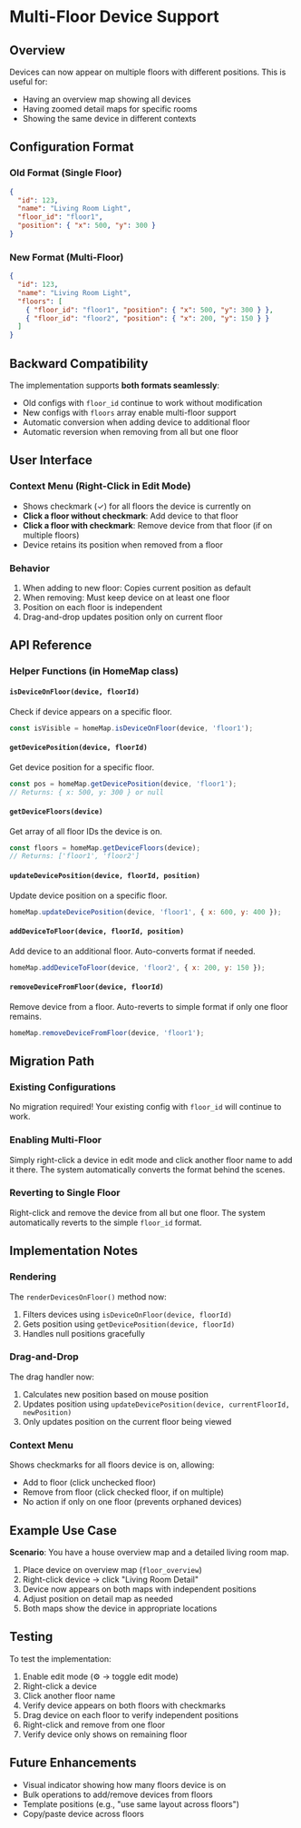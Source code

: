 # Multi-Floor Device Support

## Overview
Devices can now appear on multiple floors with different positions. This is useful for:
- Having an overview map showing all devices
- Having zoomed detail maps for specific rooms
- Showing the same device in different contexts

## Configuration Format

### Old Format (Single Floor)
```json
{
  "id": 123,
  "name": "Living Room Light",
  "floor_id": "floor1",
  "position": { "x": 500, "y": 300 }
}
```

### New Format (Multi-Floor)
```json
{
  "id": 123,
  "name": "Living Room Light",
  "floors": [
    { "floor_id": "floor1", "position": { "x": 500, "y": 300 } },
    { "floor_id": "floor2", "position": { "x": 200, "y": 150 } }
  ]
}
```

## Backward Compatibility
The implementation supports **both formats seamlessly**:
- Old configs with `floor_id` continue to work without modification
- New configs with `floors` array enable multi-floor support
- Automatic conversion when adding device to additional floor
- Automatic reversion when removing from all but one floor

## User Interface

### Context Menu (Right-Click in Edit Mode)
- Shows checkmark (✓) for all floors the device is currently on
- **Click a floor without checkmark**: Add device to that floor
- **Click a floor with checkmark**: Remove device from that floor (if on multiple floors)
- Device retains its position when removed from a floor

### Behavior
1. When adding to new floor: Copies current position as default
2. When removing: Must keep device on at least one floor
3. Position on each floor is independent
4. Drag-and-drop updates position only on current floor

## API Reference

### Helper Functions (in HomeMap class)

#### `isDeviceOnFloor(device, floorId)`
Check if device appears on a specific floor.
```javascript
const isVisible = homeMap.isDeviceOnFloor(device, 'floor1');
```

#### `getDevicePosition(device, floorId)`
Get device position for a specific floor.
```javascript
const pos = homeMap.getDevicePosition(device, 'floor1');
// Returns: { x: 500, y: 300 } or null
```

#### `getDeviceFloors(device)`
Get array of all floor IDs the device is on.
```javascript
const floors = homeMap.getDeviceFloors(device);
// Returns: ['floor1', 'floor2']
```

#### `updateDevicePosition(device, floorId, position)`
Update device position on a specific floor.
```javascript
homeMap.updateDevicePosition(device, 'floor1', { x: 600, y: 400 });
```

#### `addDeviceToFloor(device, floorId, position)`
Add device to an additional floor. Auto-converts format if needed.
```javascript
homeMap.addDeviceToFloor(device, 'floor2', { x: 200, y: 150 });
```

#### `removeDeviceFromFloor(device, floorId)`
Remove device from a floor. Auto-reverts to simple format if only one floor remains.
```javascript
homeMap.removeDeviceFromFloor(device, 'floor1');
```

## Migration Path

### Existing Configurations
No migration required! Your existing config with `floor_id` will continue to work.

### Enabling Multi-Floor
Simply right-click a device in edit mode and click another floor name to add it there. The system automatically converts the format behind the scenes.

### Reverting to Single Floor
Right-click and remove the device from all but one floor. The system automatically reverts to the simple `floor_id` format.

## Implementation Notes

### Rendering
The `renderDevicesOnFloor()` method now:
1. Filters devices using `isDeviceOnFloor(device, floorId)`
2. Gets position using `getDevicePosition(device, floorId)`
3. Handles null positions gracefully

### Drag-and-Drop
The drag handler now:
1. Calculates new position based on mouse position
2. Updates position using `updateDevicePosition(device, currentFloorId, newPosition)`
3. Only updates position on the current floor being viewed

### Context Menu
Shows checkmarks for all floors device is on, allowing:
- Add to floor (click unchecked floor)
- Remove from floor (click checked floor, if on multiple)
- No action if only on one floor (prevents orphaned devices)

## Example Use Case

**Scenario**: You have a house overview map and a detailed living room map.

1. Place device on overview map (`floor_overview`)
2. Right-click device → click "Living Room Detail"
3. Device now appears on both maps with independent positions
4. Adjust position on detail map as needed
5. Both maps show the device in appropriate locations

## Testing

To test the implementation:
1. Enable edit mode (⚙️ → toggle edit mode)
2. Right-click a device
3. Click another floor name
4. Verify device appears on both floors with checkmarks
5. Drag device on each floor to verify independent positions
6. Right-click and remove from one floor
7. Verify device only shows on remaining floor

## Future Enhancements
- Visual indicator showing how many floors device is on
- Bulk operations to add/remove devices from floors
- Template positions (e.g., "use same layout across floors")
- Copy/paste device across floors
